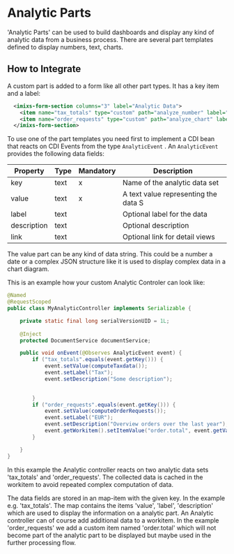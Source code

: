 # Analytic Parts

'Analytic Parts' can be used to build dashboards and display any kind of analytic data from a business process. 
There are several part templates defined to display numbers, text, charts. 

## How to Integrate

A custom part is added to a form like all other part types. It has a key item and a label:

```xml
  <imixs-form-section columns="3" label="Analytic Data">
    <item name="tax_totals" type="custom" path="analyze_number" label="Tax:" />
    <item name="order_requests" type="custom" path="analyze_chart" label="Orders:" />
  </imixs-form-section>
```

To use one of the part templates you need first to implement a CDI bean that reacts on CDI Events from the type `AnalyticEvent` . An `AnalyticEvent`  provides the following data fields:


| Property  | Type 	  | Mandatory | Description												|
|-----------|---------|-----------|---------------------------------------------------------|
| key		| text    | x         | Name of the analytic data set                           |
| value		| text    | x         | A text value representing the data	S     				|
| label		| text    |           | Optional label for the data								|
| description| text   |           | Optional description     								|
| link		| text    |           | Optional link for detail views							|
		

The value part can be any kind of data string. This could be a number a date or a complex JSON structure like it is used to display complex data in a chart diagram.

This is an example how your custom Analytic Controler can look like:

```java
@Named
@RequestScoped
public class MyAnalyticController implements Serializable {

	private static final long serialVersionUID = 1L;
	
	@Inject
	protected DocumentService documentService;

	public void onEvent(@Observes AnalyticEvent event) {
		if ("tax_totals".equals(event.getKey())) {
			event.setValue(computeTaxdata());
			event.setLabel("Tax");
			event.setDescription("Some description");
			

		}
		if ("order_requests".equals(event.getKey())) {
			event.setValue(computeOrderRequests());
			event.setLabel("EUR");
			event.setDescription("Overview orders over the last year");
			event.getWorkitem().setItemValue("order.total", event.getValue());
		}

	}
}
```

In this example the Analytic controller reacts on two analytic data sets 'tax_totals' and 'order_requests'. The collected data is cached in the workitem to avoid repeated complex computation of data. 

The data fields are stored in an map-item with the given key. In the example e.g. 'tax_totals'. The map contains the items 'value', 'label', 'description' which are used to display the information on a analytic part. An Analytic controller can of course add additional data to a workitem. In the example 'order_requests' we add a custom item named 'order.total' which will not become part of the analytic part to be displayed but maybe used in the further processing flow. 



